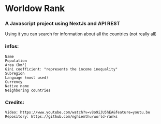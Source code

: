 # Worldow Rank

### A Javascript project using NextJs and API REST

Using it you can search for information about all the countries (not really all)

### infos:

    Name
    Population
    Area (km²)
    Gini coefficient: "represents the income inequality"
    Subregion
    Language (most used)
    Currency
    Native name
    Neighboring countries

### Credits:

    Video: https://www.youtube.com/watch?v=v8o9iJU5hEA&feature=youtu.be
    Repository: https://github.com/nghiemthu/world-ranks
